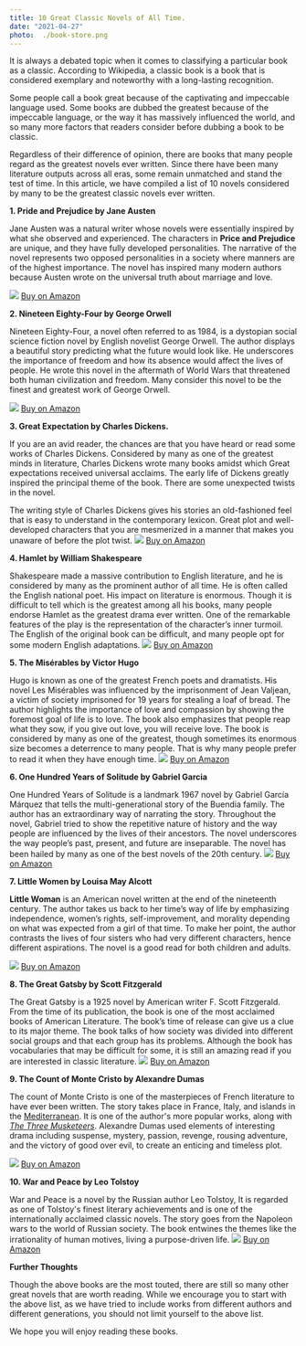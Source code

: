 ```yaml
---
title: 10 Great Classic Novels of All Time.
date: "2021-04-27"
photo:  ./book-store.png
---
```


It is always a debated topic when it comes to classifying a particular book as a classic. According to Wikipedia, a classic book is a book that is considered exemplary and noteworthy with a long-lasting recognition.

Some people call a book great because of the captivating and impeccable language used. Some books are dubbed the greatest because of the impeccable language, or the way it has massively influenced the world, and so many more factors that readers consider before dubbing a book to be classic. 

Regardless of their difference of opinion, there are books that many people regard as the greatest novels ever written. Since there have been many literature outputs across all eras, some remain unmatched and stand the test of time. In this article, we have compiled a list of 10 novels considered by many to be the greatest classic novels ever written.

**1. Pride and Prejudice by Jane Austen**

Jane Austen was a natural writer whose novels were essentially inspired by what she observed and experienced. The characters in **Price and Prejudice** are unique, and they have fully developed personalities. The narrative of the novel represents two opposed personalities in a society where manners are of the highest importance. The novel has inspired many modern authors because Austen wrote on the universal truth about marriage and love.

<a target="_blank"  href="https://www.amazon.com/gp/product/0141439513/ref=as_li_tl?ie=UTF8&camp=1789&creative=9325&creativeASIN=0141439513&linkCode=as2&tag=thetrendarchi-20&linkId=00f2f687a91e3702d9f2d9462f763fc8"><img border="0" src="//ws-na.amazon-adsystem.com/widgets/q?_encoding=UTF8&MarketPlace=US&ASIN=0141439513&ServiceVersion=20070822&ID=AsinImage&WS=1&Format=_SL250_&tag=thetrendarchi-20" ></a>
<a target="_blank" href="https://www.amazon.com/gp/product/0141439513/ref=as_li_tl?ie=UTF8&camp=1789&creative=9325&creativeASIN=0141439513&linkCode=as2&tag=thetrendarchi-20&linkId=74243b6c42f73c531554f8d2aca5b458">Buy on Amazon</a>

 **2. Nineteen Eighty-Four by George Orwell**

Nineteen Eighty-Four, a novel often referred to as 1984, is a dystopian social science fiction novel by English novelist George Orwell. The author displays a beautiful story predicting what the future would look like. He underscores the importance of freedom and how its absence would affect the lives of people. He wrote this novel in the aftermath of World Wars that threatened both human civilization and freedom. Many consider this novel to be the finest and greatest work of George Orwell.

<a target="_blank"  href="https://www.amazon.com/gp/product/0452262933/ref=as_li_tl?ie=UTF8&camp=1789&creative=9325&creativeASIN=0452262933&linkCode=as2&tag=thetrendarchi-20&linkId=fc01a12fdb3e5612fe13ed323c35f900"><img border="0" src="//ws-na.amazon-adsystem.com/widgets/q?_encoding=UTF8&MarketPlace=US&ASIN=0452262933&ServiceVersion=20070822&ID=AsinImage&WS=1&Format=_SL250_&tag=thetrendarchi-20" ></a>
<a target="_blank" href="https://www.amazon.com/gp/product/0452262933/ref=as_li_tl?ie=UTF8&camp=1789&creative=9325&creativeASIN=0452262933&linkCode=as2&tag=thetrendarchi-20&linkId=3d681e0492c31d243d38805c967cbade">Buy on Amazon</a>

**3. Great Expectation by Charles Dickens.**

If you are an avid reader, the chances are that you have heard or read some works of Charles Dickens. Considered by many as one of the greatest minds in literature, Charles Dickens wrote many books amidst which Great expectations received universal acclaims. The early life of Dickens greatly inspired the principal theme of the book. There are some unexpected twists in the novel.

The writing style of Charles Dickens gives his stories an old-fashioned feel that is easy to understand in the contemporary lexicon. Great plot and well-developed characters that you are mesmerized in a manner that makes you unaware of before the plot twist.
<a target="_blank"  href="https://www.amazon.com/gp/product/0141439564/ref=as_li_tl?ie=UTF8&camp=1789&creative=9325&creativeASIN=0141439564&linkCode=as2&tag=thetrendarchi-20&linkId=538a683e8c8b6c4b8b8636f67d1c4df1"><img border="0" src="//ws-na.amazon-adsystem.com/widgets/q?_encoding=UTF8&MarketPlace=US&ASIN=0141439564&ServiceVersion=20070822&ID=AsinImage&WS=1&Format=_SL250_&tag=thetrendarchi-20" ></a>
<a target="_blank" href="https://www.amazon.com/gp/product/0141439564/ref=as_li_tl?ie=UTF8&camp=1789&creative=9325&creativeASIN=0141439564&linkCode=as2&tag=thetrendarchi-20&linkId=4659501d94e9c42230ec29ff0ba920f5">Buy on Amazon</a>

  **4. Hamlet by William Shakespeare**

Shakespeare made a massive contribution to English literature, and he is considered by many as the prominent author of all time. He is often called the English national poet. His impact on literature is enormous. Though it is difficult to tell which is the greatest among all his books, many people endorse Hamlet as the greatest drama ever written. One of the remarkable features of the play is the representation of the character’s inner turmoil. The English of the original book can be difficult, and many people opt for some modern English adaptations.
<a target="_blank"  href="https://www.amazon.com/gp/product/074347712X/ref=as_li_tl?ie=UTF8&camp=1789&creative=9325&creativeASIN=074347712X&linkCode=as2&tag=thetrendarchi-20&linkId=5d4dd2f69a95a041f5b3e1a25f02a77e"><img border="0" src="//ws-na.amazon-adsystem.com/widgets/q?_encoding=UTF8&MarketPlace=US&ASIN=074347712X&ServiceVersion=20070822&ID=AsinImage&WS=1&Format=_SL250_&tag=thetrendarchi-20" ></a>
<a target="_blank" href="https://amzn.to/2QoBZHl">Buy on Amazon</a>

  
  **5. The Misérables by Victor Hugo**

Hugo is known as one of the greatest French poets and dramatists. His novel Les Misérables was influenced by the imprisonment of Jean Valjean, a victim of society imprisoned for 19 years for stealing a loaf of bread. The author highlights the importance of love and compassion by showing the foremost goal of life is to love. The book also emphasizes that people reap what they sow, if you give out love, you will receive love. The book is considered by many as one of the greatest, though sometimes its enormous size becomes a deterrence to many people. That is why many people prefer to read it when they have enough time.
<a target="_blank"  href="https://amzn.to/3er1Ki4"><img border="0" src="//ws-na.amazon-adsystem.com/widgets/q?_encoding=UTF8&MarketPlace=US&ASIN=0143107569&ServiceVersion=20070822&ID=AsinImage&WS=1&Format=_SL250_&tag=thetrendarchi-20" ></a>
<a target="_blank" href="https://amzn.to/3er1Ki4">Buy on Amazon</a>


  **6. One Hundred Years of Solitude by Gabriel Garcia**

One Hundred Years of Solitude is a landmark 1967 novel by Gabriel García Márquez that tells the multi-generational story of the Buendia family. The author has an extraordinary way of narrating the story. Throughout the novel, Gabriel tried to show the repetitive nature of history and the way people are influenced by the lives of their ancestors. The novel underscores the way people’s past, present, and future are inseparable. The novel has been hailed by many as one of the best novels of the 20th century.
<a target="_blank"  href="https://www.amazon.com/gp/product/0060883286/ref=as_li_tl?ie=UTF8&camp=1789&creative=9325&creativeASIN=0060883286&linkCode=as2&tag=thetrendarchi-20&linkId=67972e552d79f9347548d93c29ed7c61"><img border="0" src="//ws-na.amazon-adsystem.com/widgets/q?_encoding=UTF8&MarketPlace=US&ASIN=0060883286&ServiceVersion=20070822&ID=AsinImage&WS=1&Format=_SL250_&tag=thetrendarchi-20" ></a>
<a target="_blank" href="https://www.amazon.com/gp/product/0060883286/ref=as_li_tl?ie=UTF8&camp=1789&creative=9325&creativeASIN=0060883286&linkCode=as2&tag=thetrendarchi-20&linkId=76bf2c2d98c7745877b1ad10bc8aabf2">Buy on Amazon</a>

**7. Little Women by Louisa May Alcott**

**Little Woman** is an American novel written at the end of the nineteenth century. The author takes us back to her time’s way of life by emphasizing independence, women’s rights, self-improvement, and morality depending on what was expected from a girl of that time. To make her point, the author contrasts the lives of four sisters who had very different characters, hence different aspirations. The novel is a good read for both children and adults.

<a target="_blank"  href="https://www.amazon.com/gp/product/0316489271/ref=as_li_tl?ie=UTF8&camp=1789&creative=9325&creativeASIN=0316489271&linkCode=as2&tag=thetrendarchi-20&linkId=4fc4d2936a0e63254c4fffa21114694c"><img border="0" src="//ws-na.amazon-adsystem.com/widgets/q?_encoding=UTF8&MarketPlace=US&ASIN=0316489271&ServiceVersion=20070822&ID=AsinImage&WS=1&Format=_SL250_&tag=thetrendarchi-20" ></a>
<a target="_blank" href="https://www.amazon.com/gp/product/0316489271/ref=as_li_tl?ie=UTF8&camp=1789&creative=9325&creativeASIN=0316489271&linkCode=as2&tag=thetrendarchi-20&linkId=59ec047b6d1dffab8f6650eb48162dae">Buy on Amazon</a>

 **8. The Great Gatsby by Scott Fitzgerald**

The Great Gatsby is a 1925 novel by American writer F. Scott Fitzgerald. From the time of its publication, the book is one of the most acclaimed books of American Literature. The book’s time of release can give us a clue to its major theme. The book talks of how society was divided into different social groups and that each group has its problems. Although the book has vocabularies that may be difficult for some, it is still an amazing read if you are interested in classic literature.
<a target="_blank"  href="https://www.amazon.com/gp/product/B08RYK64GM/ref=as_li_tl?ie=UTF8&camp=1789&creative=9325&creativeASIN=B08RYK64GM&linkCode=as2&tag=thetrendarchi-20&linkId=bc467a5f0b8453381a6d368163af8052"><img border="0" src="//ws-na.amazon-adsystem.com/widgets/q?_encoding=UTF8&MarketPlace=US&ASIN=B08RYK64GM&ServiceVersion=20070822&ID=AsinImage&WS=1&Format=_SL250_&tag=thetrendarchi-20" ></a>
<a target="_blank" href="https://www.amazon.com/gp/offer-listing/B08RYK64GM/ref=as_li_tl?ie=UTF8&camp=1789&creative=9325&creativeASIN=B08RYK64GM&linkCode=am2&tag=thetrendarchi-20&linkId=dca5dd2469ad0a45d70564a7f998573c">Buy on Amazon</a>

**9. The Count of Monte Cristo by Alexandre Dumas**

The count of Monte Cristo is one of the masterpieces of French literature to have ever been written. The story takes place in France, Italy, and islands in the [Mediterranean](https://en.wikipedia.org/wiki/Mediterranean). It is one of the author's more popular works, along with [_The Three Musketeers_](https://en.wikipedia.org/wiki/The_Three_Musketeers). Alexandre Dumas used elements of interesting drama including suspense, mystery, passion, revenge, rousing adventure, and the victory of good over evil, to create an enticing and timeless plot.

<a target="_blank"  href="https://www.amazon.com/gp/product/0140449264/ref=as_li_tl?ie=UTF8&camp=1789&creative=9325&creativeASIN=0140449264&linkCode=as2&tag=thetrendarchi-20&linkId=8d2c77ab78313c5c833866a7447e626c"><img border="0" src="//ws-na.amazon-adsystem.com/widgets/q?_encoding=UTF8&MarketPlace=US&ASIN=0140449264&ServiceVersion=20070822&ID=AsinImage&WS=1&Format=_SL250_&tag=thetrendarchi-20" ></a>
<a target="_blank" href="https://www.amazon.com/gp/product/0140449264/ref=as_li_tl?ie=UTF8&camp=1789&creative=9325&creativeASIN=0140449264&linkCode=as2&tag=thetrendarchi-20&linkId=3d4ca85dbc6132f5b163498714170d29">Buy on Amazon</a>

**10. War and Peace by Leo Tolstoy**

War and Peace is a novel by the Russian author Leo Tolstoy, It is regarded as one of Tolstoy's finest literary achievements and is one of the internationally acclaimed classic novels. The story goes from the Napoleon wars to the world of Russian society. The book entwines the themes like the irrationality of human motives, living a purpose-driven life.
<a target="_blank"  href="https://www.amazon.com/gp/product/0143039997/ref=as_li_tl?ie=UTF8&camp=1789&creative=9325&creativeASIN=0143039997&linkCode=as2&tag=thetrendarchi-20&linkId=687a6698591aaaed7b61b7036f86b558"><img border="0" src="//ws-na.amazon-adsystem.com/widgets/q?_encoding=UTF8&MarketPlace=US&ASIN=0143039997&ServiceVersion=20070822&ID=AsinImage&WS=1&Format=_SL250_&tag=thetrendarchi-20" ></a>
<a target="_blank" href="https://www.amazon.com/gp/product/0143039997/ref=as_li_tl?ie=UTF8&camp=1789&creative=9325&creativeASIN=0143039997&linkCode=as2&tag=thetrendarchi-20&linkId=9010cfc9af6e4a0abefb7ab057df8fc0">Buy on Amazon</a>

**Further Thoughts**

Though the above books are the most touted, there are still so many other great novels that are worth reading. While we encourage you to start with the above list, as we have tried to include works from different authors and different generations, you should not limit yourself to the above list.

  

We hope you will enjoy reading these books.